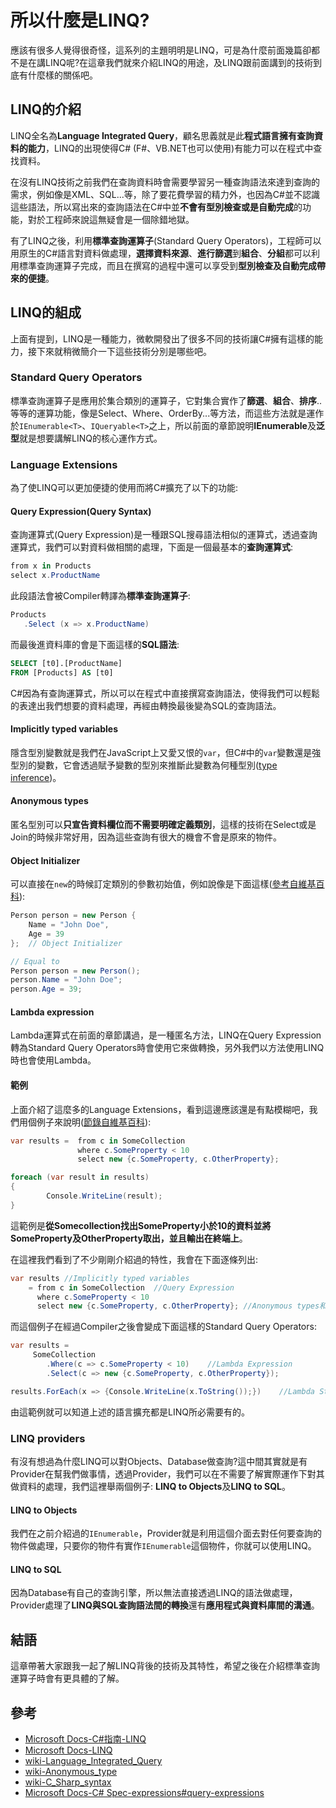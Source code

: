# 所以什麼是LINQ?
應該有很多人覺得很奇怪，這系列的主題明明是LINQ，可是為什麼前面幾篇卻都不是在講LINQ呢?在這章我們就來介紹LINQ的用途，及LINQ跟前面講到的技術到底有什麼樣的關係吧。

## LINQ的介紹
LINQ全名為**Language Integrated Query**，顧名思義就是此**程式語言擁有查詢資料的能力**，LINQ的出現使得C#
(F#、VB.NET也可以使用)有能力可以在程式中查找資料。

在沒有LINQ技術之前我們在查詢資料時會需要學習另一種查詢語法來達到查詢的需求，例如像是XML、SQL...等，除了要花費學習的精力外，也因為C#並不認識這些語法，所以寫出來的查詢語法在C#中並**不會有型別檢查或是自動完成**的功能，對於工程師來說這無疑會是一個除錯地獄。

有了LINQ之後，利用**標準查詢運算子**(Standard Query Operators)，工程師可以用原生的C#語言對資料做處理，**選擇資料來源**、**進行篩選**到**組合**、**分組**都可以利用標準查詢運算子完成，而且在撰寫的過程中還可以享受到**型別檢查及自動完成帶來的便捷**。

## LINQ的組成
上面有提到，LINQ是一種能力，微軟開發出了很多不同的技術讓C#擁有這樣的能力，接下來就稍微簡介一下這些技術分別是哪些吧。

### Standard Query Operators
標準查詢運算子是應用於集合類別的運算子，它對集合實作了**篩選**、**組合**、**排序**..等等的運算功能，像是Select、Where、OrderBy...等方法，而這些方法就是運作於`IEnumerable<T>`、`IQueryable<T>`之上，所以前面的章節說明**IEnumerable**及**泛型**就是想要講解LINQ的核心運作方式。

### Language Extensions
為了使LINQ可以更加便捷的使用而將C#擴充了以下的功能: 

#### Query Expression(Query Syntax)
查詢運算式(Query Expression)是一種跟SQL搜尋語法相似的運算式，透過查詢運算式，我們可以對資料做相關的處理，下面是一個最基本的**查詢運算式**: 
```C#
from x in Products
select x.ProductName
```
此段語法會被Compiler轉譯為**標準查詢運算子**:
```C#
Products
   .Select (x => x.ProductName)
```
而最後進資料庫的會是下面這樣的**SQL語法**:  
```SQL
SELECT [t0].[ProductName]
FROM [Products] AS [t0]
```
C#因為有查詢運算式，所以可以在程式中直接撰寫查詢語法，使得我們可以輕鬆的表達出我們想要的資料處理，再經由轉換最後變為SQL的查詢語法。

#### Implicitly typed variables
隱含型別變數就是我們在JavaScript上又愛又恨的`var`，但C#中的`var`變數還是強型別的變數，它會透過賦予變數的型別來推斷此變數為何種型別([type inference](https://en.wikipedia.org/wiki/Type_inference))。

#### Anonymous types
匿名型別可以**只宣告資料欄位而不需要明確定義類別**，這樣的技術在Select或是Join的時候非常好用，因為這些查詢有很大的機會不會是原來的物件。

#### Object Initializer
可以直接在`new`的時候訂定類別的參數初始值，例如說像是下面這樣([參考自維基百科](https://en.wikipedia.org/wiki/C_Sharp_syntax#Object_initializers)): 
```C#
Person person = new Person {
    Name = "John Doe",
    Age = 39
};  // Object Initializer

// Equal to
Person person = new Person();
person.Name = "John Doe";
person.Age = 39;
```

#### Lambda expression
Lambda運算式在前面的章節講過，是一種匿名方法，LINQ在Query Expression轉為Standard Query Operators時會使用它來做轉換，另外我們以方法使用LINQ時也會使用Lambda。

#### 範例
上面介紹了這麼多的Language Extensions，看到這邊應該還是有點模糊吧，我們用個例子來說明([節錄自維基百科](https://en.wikipedia.org/wiki/Language_Integrated_Query#Language_extensions)):
```C#
var results =  from c in SomeCollection
               where c.SomeProperty < 10
               select new {c.SomeProperty, c.OtherProperty};

foreach (var result in results)
{
        Console.WriteLine(result);
}
```
這範例是**從Somecollection找出SomeProperty小於10的資料並將SomeProperty及OtherProperty取出，並且輸出在終端上**。

在這裡我們看到了不少剛剛介紹過的特性，我會在下面逐條列出: 
```C#
var results //Implicitly typed variables
    = from c in SomeCollection  //Query Expression
      where c.SomeProperty < 10
      select new {c.SomeProperty, c.OtherProperty}; //Anonymous types和Object Initializer
```
而這個例子在經過Compiler之後會變成下面這樣的Standard Query Operators: 
```C#
var results =
     SomeCollection
        .Where(c => c.SomeProperty < 10)    //Lambda Expression
        .Select(c => new {c.SomeProperty, c.OtherProperty});

results.ForEach(x => {Console.WriteLine(x.ToString());})    //Lambda Statement
```

由這範例就可以知道上述的語言擴充都是LINQ所必需要有的。

### LINQ providers
有沒有想過為什麼LINQ可以對Objects、Database做查詢?這中間其實就是有Provider在幫我們做事情，透過Provider，我們可以在不需要了解實際運作下對其做資料的處理，我們這裡舉兩個例子: **LINQ to Objects**及**LINQ to SQL**。

#### LINQ to Objects
我們在之前介紹過的`IEnumerable`，Provider就是利用這個介面去對任何要查詢的物件做處理，只要你的物件有實作`IEnumerable`這個物件，你就可以使用LINQ。

#### LINQ to SQL
因為Database有自己的查詢引擎，所以無法直接透過LINQ的語法做處理，Provider處理了**LINQ與SQL查詢語法間的轉換**還有**應用程式與資料庫間的溝通**。

## 結語
這章帶著大家跟我一起了解LINQ背後的技術及其特性，希望之後在介紹標準查詢運算子時會有更具體的了解。

## 參考
* [Microsoft Docs-C#指南-LINQ](https://docs.microsoft.com/zh-tw/dotnet/csharp/linq/)
* [Microsoft Docs-LINQ](https://docs.microsoft.com/zh-tw/dotnet/csharp/programming-guide/concepts/linq/index)
* [wiki-Language_Integrated_Query](https://en.wikipedia.org/wiki/Language_Integrated_Query)
* [wiki-Anonymous_type](https://en.wikipedia.org/wiki/Anonymous_type)
* [wiki-C_Sharp_syntax](https://en.wikipedia.org/wiki/C_Sharp_syntax)
* [Microsoft Docs-C# Spec-expressions#query-expressions](https://docs.microsoft.com/zh-tw/dotnet/csharp/language-reference/language-specification/expressions#query-expressions)